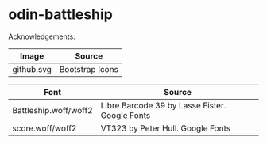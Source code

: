 # odin-battleship

Acknowledgements:

| Image | Source |
| ----------- | ----------- |
| github.svg | Bootstrap Icons |

| Font | Source |
| ----------- | ----------- |
| Battleship.woff/woff2 | Libre Barcode 39 by Lasse Fister. Google Fonts |
| score.woff/woff2 | VT323 by Peter Hull. Google Fonts |